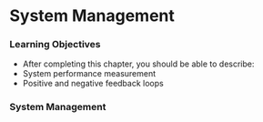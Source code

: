 # System Management

### Learning Objectives 
- After completing this chapter, you should be able to describe: 
- System performance measurement
- Positive and negative feedback loops 

### System Management
